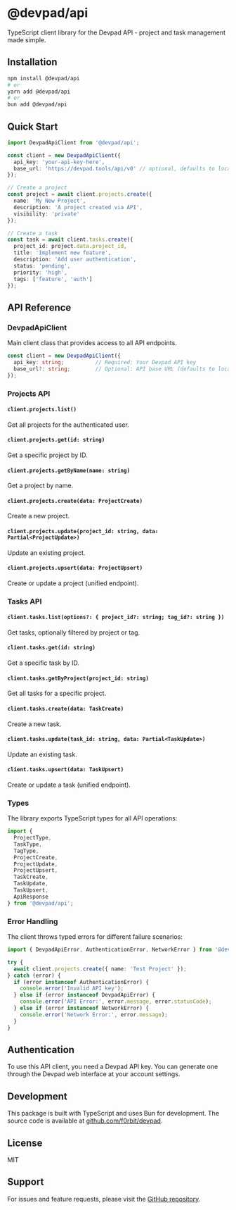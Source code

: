 # @devpad/api

TypeScript client library for the Devpad API - project and task management made simple.

## Installation

```bash
npm install @devpad/api
# or
yarn add @devpad/api
# or
bun add @devpad/api
```

## Quick Start

```typescript
import DevpadApiClient from '@devpad/api';

const client = new DevpadApiClient({
  api_key: 'your-api-key-here',
  base_url: 'https://devpad.tools/api/v0' // optional, defaults to localhost:4321
});

// Create a project
const project = await client.projects.create({
  name: 'My New Project',
  description: 'A project created via API',
  visibility: 'private'
});

// Create a task
const task = await client.tasks.create({
  project_id: project.data.project_id,
  title: 'Implement new feature',
  description: 'Add user authentication',
  status: 'pending',
  priority: 'high',
  tags: ['feature', 'auth']
});
```

## API Reference

### DevpadApiClient

Main client class that provides access to all API endpoints.

```typescript
const client = new DevpadApiClient({
  api_key: string;          // Required: Your Devpad API key
  base_url?: string;        // Optional: API base URL (defaults to localhost:4321/api/v0)
});
```

### Projects API

#### `client.projects.list()`
Get all projects for the authenticated user.

#### `client.projects.get(id: string)`
Get a specific project by ID.

#### `client.projects.getByName(name: string)`
Get a project by name.

#### `client.projects.create(data: ProjectCreate)`
Create a new project.

#### `client.projects.update(project_id: string, data: Partial<ProjectUpdate>)`
Update an existing project.

#### `client.projects.upsert(data: ProjectUpsert)`
Create or update a project (unified endpoint).

### Tasks API

#### `client.tasks.list(options?: { project_id?: string; tag_id?: string })`
Get tasks, optionally filtered by project or tag.

#### `client.tasks.get(id: string)`
Get a specific task by ID.

#### `client.tasks.getByProject(project_id: string)`
Get all tasks for a specific project.

#### `client.tasks.create(data: TaskCreate)`
Create a new task.

#### `client.tasks.update(task_id: string, data: Partial<TaskUpdate>)`
Update an existing task.

#### `client.tasks.upsert(data: TaskUpsert)`
Create or update a task (unified endpoint).

### Types

The library exports TypeScript types for all API operations:

```typescript
import { 
  ProjectType, 
  TaskType, 
  TagType,
  ProjectCreate,
  ProjectUpdate, 
  ProjectUpsert,
  TaskCreate,
  TaskUpdate,
  TaskUpsert,
  ApiResponse 
} from '@devpad/api';
```

### Error Handling

The client throws typed errors for different failure scenarios:

```typescript
import { DevpadApiError, AuthenticationError, NetworkError } from '@devpad/api';

try {
  await client.projects.create({ name: 'Test Project' });
} catch (error) {
  if (error instanceof AuthenticationError) {
    console.error('Invalid API key');
  } else if (error instanceof DevpadApiError) {
    console.error('API Error:', error.message, error.statusCode);
  } else if (error instanceof NetworkError) {
    console.error('Network Error:', error.message);
  }
}
```

## Authentication

To use this API client, you need a Devpad API key. You can generate one through the Devpad web interface at your account settings.

## Development

This package is built with TypeScript and uses Bun for development. The source code is available at [github.com/f0rbit/devpad](https://github.com/f0rbit/devpad).

## License

MIT

## Support

For issues and feature requests, please visit the [GitHub repository](https://github.com/f0rbit/devpad/issues).